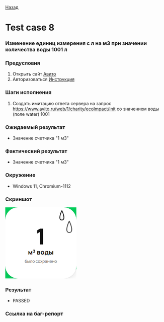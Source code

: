 [Назад](../TESTCASES.md) 

# Test case 8

### Изменение единиц измерения с л на м3 при значении количества воды 1001 л

### Предусловия
1. Открыть сайт [Авито](https://www.avito.ru/avito-care/eco-impact)  
2. Авторизоваться  [Инструкция](../autotests/README.md)  

### Шаги исполнения
1. Создать имитацию ответа сервера на запрос https://www.avito.ru/web/1/charity/ecoImpact/init со значением воды (поле water) 1001 

### Ожидаемый результат
* Значение счетчика "1 м3"

### Фактический результат
* Значение счетчика "1 м3"


### Окружение
* Windows 11, Chromium-1112 
  
### Скриншот
![screenshot-8](../output/tc-8-water.png)  

### Результат
* PASSED

### Ссылка на баг-репорт

